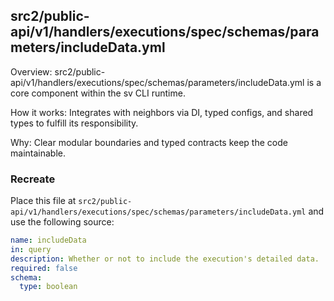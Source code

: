 ## src2/public-api/v1/handlers/executions/spec/schemas/parameters/includeData.yml

Overview: src2/public-api/v1/handlers/executions/spec/schemas/parameters/includeData.yml is a core component within the sv CLI runtime.

How it works: Integrates with neighbors via DI, typed configs, and shared types to fulfill its responsibility.

Why: Clear modular boundaries and typed contracts keep the code maintainable.

### Recreate

Place this file at `src2/public-api/v1/handlers/executions/spec/schemas/parameters/includeData.yml` and use the following source:

```yaml
name: includeData
in: query
description: Whether or not to include the execution's detailed data.
required: false
schema:
  type: boolean

```
